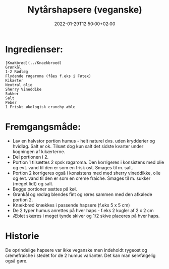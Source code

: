 ﻿---
title: "Nytårshapsere (veganske)"
date: 2022-01-29T12:50:00+02:00
draft: true
---
# Ingredienser:


	[Knækbrød](../Knaekbroed)
	Grønkål
	1-2 Rødløg
	Flydende røgaroma (fåes f.eks i Føtex)
	Kikærter
	Neutral olie
	Sherry Vineddike
	Sukker
	Salt
	Peber
	1 Friskt økologisk crunchy æble

# Fremgangsmåde:

* Lav en halvstor portion humus - helt naturel dvs. uden krydderier og hvidløg. Salt er ok. 
Tilsæt dog kun salt det sidste kvarter under kogningen af kikærterne.
* Del portionen i 2. 
* Portion 1 tilsættes 2 spsk røgaroma. Den korrigeres i konsistens med olie og evt. vand til den er som en frisk ost. 
Smages til m. salt.
* Portion 2 korrigeres også i konsistens med med sherry vineddikke, olie og evt. vand til den er som en creme fraiche. 
Smages til m. sukker (meget lidt) og salt.
* Begge portioner sættes på køl.
* Grønkål og rødløg blendes fint og røres sammen med den afkølede portion 2.
* Knækbrød knækkes i passende hapsere (f.eks 5 x 5 cm)
* De 2 typer humus anrettes på hver haps - f.eks 2 kugler af 2 x 2 cm
* Æblet skæres i meget tynde skiver og 1/2 skive placeres på hver haps.


# Historie

De oprindelige hapsere var ikke veganske men indeholdt rygeost og cremefraiche i stedet for de 2 humus varianter. 
Det kan man selvfølgelig også gøre.